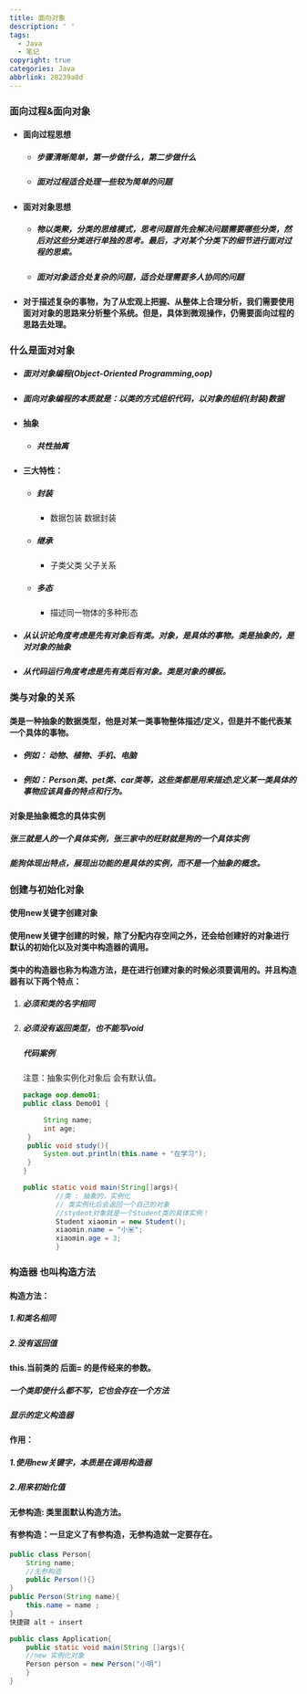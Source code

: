 ```yaml
---
title: 面向对象
description: ' '
tags:
  - Java
  - 笔记
copyright: true
categories: Java
abbrlink: 28239a8d
---
```


### 面向过程&面向对象

- #### 面向过程思想
  - ##### 步骤清晰简单，第一步做什么，第二步做什么

  - ##### 面对过程适合处理一些较为简单的问题

- #### 面对对象思想
  - ##### 物以类聚，分类的思维模式，思考问题首先会解决问题需要哪些分类，然后对这些分类进行单独的思考。最后，才对某个分类下的细节进行面对过程的思索。

  - ##### 面对对象适合处复杂的问题，适合处理需要多人协同的问题

- #### 对于描述复杂的事物，为了从宏观上把握、从整体上合理分析，我们需要使用面对对象的思路来分析整个系统。但是，具体到微观操作，仍需要面向过程的思路去处理。

### 什么是面对对象

- ##### 面对对象编程(Object-Oriented Programming,oop)

- ##### 面向对象编程的本质就是：以类的方式组织代码，以对象的组织(封装)数据

- #### 抽象

  - ##### 共性抽离

- #### 三大特性：
  - ##### 封装

    - 数据包装 数据封装

  - ##### 继承

    - 子类父类 父子关系

  - ##### 多态

    - 描述同一物体的多种形态

- ##### 从认识论角度考虑是先有对象后有类。对象，是具体的事物。类是抽象的，是对对象的抽象

- ##### 从代码运行角度考虑是先有类后有对象。类是对象的模板。

### 类与对象的关系

#### 类是一种抽象的数据类型，他是对某一类事物整体描述/定义，但是并不能代表某一个具体的事物。

- ##### 例如： 动物、植物、手机、电脑

- ##### 例如： Person类、pet类、car类等，这些类都是用来描述\定义某一类具体的事物应该具备的特点和行为。

#### 对象是抽象概念的具体实例

##### 张三就是人的一个具体实例，张三家中的旺财就是狗的一个具体实例

##### 能狗体现出特点，展现出功能的是具体的实例，而不是一个抽象的概念。

### 创建与初始化对象

#### 使用new关键字创建对象

#### 使用new关键字创建的时候，除了分配内存空间之外，还会给创建好的对象进行默认的初始化以及对类中构造器的调用。

#### 类中的构造器也称为构造方法，是在进行创建对象的时候必须要调用的。并且构造器有以下两个特点：

1. ##### 必须和类的名字相同

2. ##### 必须没有返回类型，也不能写void

   ##### 代码案例
   
   注意：抽象实例化对象后 会有默认值。
   
   ```java
   package oop.demo01;
   public class Demo01 {
   
        String name;
        int age;
    }
    public void study(){
        System.out.println(this.name + "在学习");
    }
   }
   
   public static void main(String[]args){
           //类 : 抽象的，实例化
           // 类实例化后会返回一个自己的对象
           //stydent对象就是一个Student类的具体实例！
           Student xiaomin = new Student();
           xiaomin.name = "小米";
           xiaomin.age = 3;
           }
   ```
   
   

### 构造器 也叫构造方法

#### 构造方法：

##### 		1.和类名相同

##### 		2.没有返回值

#### this.当前类的 后面= 的是传经来的参数。

##### 一个类即使什么都不写，它也会存在一个方法

##### 显示的定义构造器

#### 作用：

##### 	1.使用new关键字，本质是在调用构造器

##### 	2.用来初始化值

#### 无参构造: 类里面默认构造方法。

#### 有参构造：一旦定义了有参构造，无参构造就一定要存在。

```java
public class Person{
	String name;
    //无参构造
    public Person(){}
}
public Person(String name){
    this.name = name ;
}
快捷键 alt + insert
```

```java
public class Application{
	public static void main(String []args){
	//new 实例化对象
	Person person = new Person("小明")
	}
}

```

